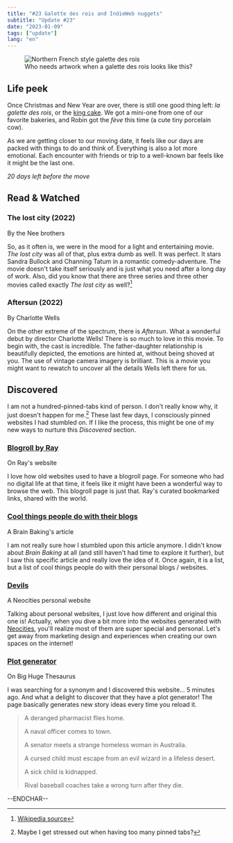 ```yaml
---
title: "#23 Galette des rois and IndieWeb nuggets"
subtitle: "Update #23"
date: "2023-01-09"
tags: ["update"]
lang: "en"
---
```


<figure>
 <img src="https://upload.wikimedia.org/wikipedia/commons/a/a3/Galette_Frangipane_2021.jpg" alt="Northern French style galette des rois" />
 <figcaption>Who needs artwork when a galette des rois looks like this?
 </figcaption>
</figure>

## Life peek

Once Christmas and New Year are over, there is still one good thing left: _la galette des rois_, or the [king cake](https://en.wikipedia.org/wiki/King_cake#French_king_cake). We got a mini-one from one of our favorite bakeries, and Robin got the _fève_ this time (a cute tiny porcelain cow).

As we are getting closer to our moving date, it feels like our days are packed with things to do and think of. Everything is also a lot more emotional. Each encounter with friends or trip to a well-known bar feels like it might be the last one.

_20 days left before the move_

## Read & Watched

### The lost city (2022)

<p class="label">By the Nee brothers</p>

So, as it often is, we were in the mood for a light and entertaining movie. <cite>The lost city</cite> was all of that, plus extra dumb as well. It was perfect. It stars Sandra Bullock and Channing Tatum in a romantic comedy-adventure. The movie doesn't take itself seriously and is just what you need after a long day of work. Also, did you know that there are three series and three other movies called exactly <cite>The lost city</cite> as well?[^1]

### Aftersun (2022)

<p class="label">By Charlotte Wells</p>

On the other extreme of the spectrum, there is <cite>Aftersun</cite>. What a wonderful debut by director Charlotte Wells! There is so much to love in this movie. To begin with, the cast is incredible. The father-daughter relationship is beautifully depicted, the emotions are hinted at, without being shoved at you. The use of vintage camera imagery is brilliant. This is a movie you might want to rewatch to uncover all the details Wells left there for us.

[^1]: [Wikipedia source](https://en.wikipedia.org/wiki/Lost_City)

## Discovered

I am not a hundred-pinned-tabs kind of person. I don't really know why, it just doesn't happen for me.[^2] These last few days, I consciously pinned websites I had stumbled on. If I like the process, this might be one of my new ways to nurture this _Discovered_ section.

[^2]: Maybe I get stressed out when having too many pinned tabs?

### [Blogroll by Ray](https://blogroll.org/)

<p class="label">On Ray's website</p>

I love how old websites used to have a blogroll page. For someone who had no digital life at that time, it feels like it might have been a wonderful way to browse the web. This blogroll page is just that. Ray's curated bookmarked links, shared with the world.

### [Cool things people do with their blogs](https://brainbaking.com/post/2022/04/cool-things-people-do-with-their-blogs/)

<p class="label">A Brain Baking's article</p>

I am not really sure how I stumbled upon this article anymore. I didn't know about _Brain Baking_ at all (and still haven't had time to explore it further), but I saw this specific article and really love the idea of it. Once again, it is a list, but a list of cool things people do with their personal blogs / websites.

### [Devils](https://devils.neocities.org/)

<p class="label">A Neocities personal website</p>

Talking about personal websites, I just love how different and original this one is! Actually, when you dive a bit more into the websites generated with [Neocities](https://neocities.org/), you'll realize most of them are super special and personal. Let's get away from marketing design and experiences when creating our own spaces on the internet!

### [Plot generator](https://words.bighugelabs.com/site/plot)

<p class="label">On Big Huge Thesaurus</p>

I was searching for a synonym and I discovered this website... 5 minutes ago. And what a delight to discover that they have a plot generator! The page basically generates new story ideas every time you reload it.

> A deranged pharmacist flies home.
>
> A naval officer comes to town.
>
> A senator meets a strange homeless woman in Australia.
>
> A cursed child must escape from an evil wizard in a lifeless desert.
>
> A sick child is kidnapped.
>
> Rival baseball coaches take a wrong turn after they die.

--ENDCHAR--
